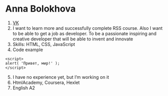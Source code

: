 # Anna Bolokhova
1. [VK](https://vk.com/id615472342)
1. I want to learn more and successfully complete RSS course. Also I want to be able to get a job as developer. To be a passionate inspiring and creative developer that will be able to invent and innovate
1. Skills: HTML, CSS, JavaScript
1. Code example
```
<script>
alert( 'Привет, мир!' );
</script>
```
5. I have no experience yet, but I’m working on it
6. HtmlAcademy, Coursera, Hexlet
7. English A2
